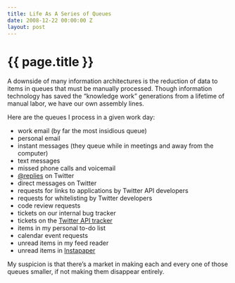```yaml
---
title: Life As A Series of Queues
date: 2008-12-22 00:00:00 Z
layout: post
---
```


{{ page.title }}
================

A downside of many information architectures is the reduction of data to items in queues that must be manually processed. Though information technology has saved the “knowledge work” generations from a lifetime of manual labor, we have our own assembly lines.

Here are the queues I process in a given work day:

-   work email (by far the most insidious queue)
-   personal email
-   instant messages (they queue while in meetings and away from the computer)
-   text messages
-   missed phone calls and voicemail
-   [@replies](http://help.twitter.com/index.php?pg=kb.page&id=70) on Twitter
-   direct messages on Twitter
-   requests for links to applications by Twitter API developers
-   requests for whitelisting by Twitter developers
-   code review requests
-   tickets on our internal bug tracker
-   tickets on the [Twitter API tracker](http://code.google.com/p/twitter-api/issues/list)
-   items in my personal to-do list
-   calendar event requests
-   unread items in my feed reader
-   unread items in [Instapaper](http://www.instapaper.com)

My suspicion is that there’s a market in making each and every one of those queues smaller, if not making them disappear entirely.
